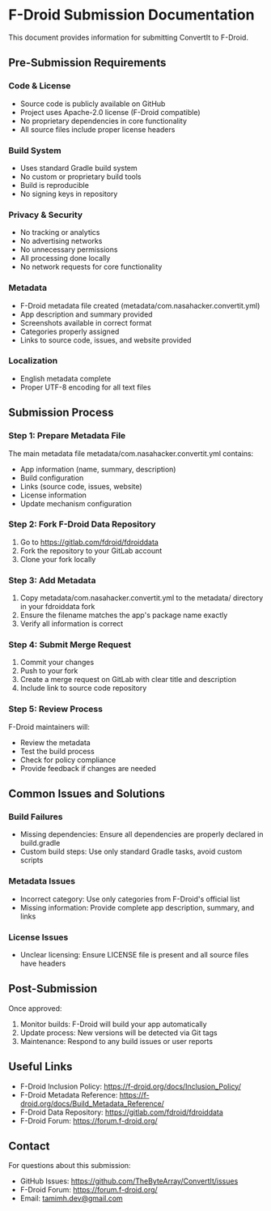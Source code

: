 # F-Droid Submission Documentation

This document provides information for submitting ConvertIt to F-Droid.

## Pre-Submission Requirements

### Code & License
- Source code is publicly available on GitHub
- Project uses Apache-2.0 license (F-Droid compatible)
- No proprietary dependencies in core functionality
- All source files include proper license headers

### Build System
- Uses standard Gradle build system
- No custom or proprietary build tools
- Build is reproducible
- No signing keys in repository

### Privacy & Security
- No tracking or analytics
- No advertising networks
- No unnecessary permissions
- All processing done locally
- No network requests for core functionality

### Metadata
- F-Droid metadata file created (metadata/com.nasahacker.convertit.yml)
- App description and summary provided
- Screenshots available in correct format
- Categories properly assigned
- Links to source code, issues, and website provided

### Localization
- English metadata complete
- Proper UTF-8 encoding for all text files

## Submission Process

### Step 1: Prepare Metadata File

The main metadata file metadata/com.nasahacker.convertit.yml contains:

- App information (name, summary, description)
- Build configuration
- Links (source code, issues, website)
- License information
- Update mechanism configuration

### Step 2: Fork F-Droid Data Repository

1. Go to https://gitlab.com/fdroid/fdroiddata
2. Fork the repository to your GitLab account
3. Clone your fork locally

### Step 3: Add Metadata

1. Copy metadata/com.nasahacker.convertit.yml to the metadata/ directory in your fdroiddata fork
2. Ensure the filename matches the app's package name exactly
3. Verify all information is correct

### Step 4: Submit Merge Request

1. Commit your changes
2. Push to your fork
3. Create a merge request on GitLab with clear title and description
4. Include link to source code repository

### Step 5: Review Process

F-Droid maintainers will:
- Review the metadata
- Test the build process
- Check for policy compliance
- Provide feedback if changes are needed

## Common Issues and Solutions

### Build Failures
- Missing dependencies: Ensure all dependencies are properly declared in build.gradle
- Custom build steps: Use only standard Gradle tasks, avoid custom scripts

### Metadata Issues
- Incorrect category: Use only categories from F-Droid's official list
- Missing information: Provide complete app description, summary, and links

### License Issues
- Unclear licensing: Ensure LICENSE file is present and all source files have headers

## Post-Submission

Once approved:

1. Monitor builds: F-Droid will build your app automatically
2. Update process: New versions will be detected via Git tags
3. Maintenance: Respond to any build issues or user reports

## Useful Links

- F-Droid Inclusion Policy: https://f-droid.org/docs/Inclusion_Policy/
- F-Droid Metadata Reference: https://f-droid.org/docs/Build_Metadata_Reference/
- F-Droid Data Repository: https://gitlab.com/fdroid/fdroiddata
- F-Droid Forum: https://forum.f-droid.org/

## Contact

For questions about this submission:
- GitHub Issues: https://github.com/TheByteArray/ConvertIt/issues
- F-Droid Forum: https://forum.f-droid.org/
- Email: tamimh.dev@gmail.com 